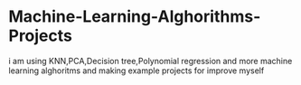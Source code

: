 # Machine-Learning-Alghorithms-Projects
i am using KNN,PCA,Decision tree,Polynomial regression and more machine learning alghoritms and making example projects for improve myself
